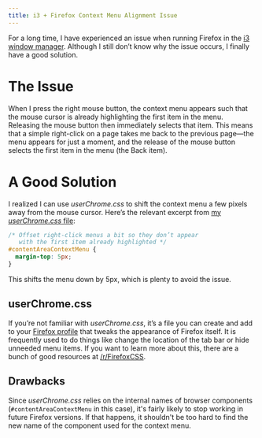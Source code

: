 ```yaml
---
title: i3 + Firefox Context Menu Alignment Issue
---
```


For a long time, I have experienced an issue when running Firefox in the [i3
window manager]. Although I still don’t know why the issue occurs, I finally
have a good solution.

# The Issue

When I press the right mouse button, the context menu appears
such that the mouse cursor is already highlighting the first item in the menu.
Releasing the mouse button then immediately selects that item. This means that a
simple right-click on a page takes me back to the previous page—the menu appears
for just a moment, and the release of the mouse button selects the first item in
the menu (the Back item).

# A Good Solution

I realized I can use *userChrome.css* to shift the context menu a few pixels
away from the mouse cursor. Here’s the relevant excerpt from [my
*userChrome.css* file]:

```css
/* Offset right-click menus a bit so they don’t appear
   with the first item already highlighted */
#contentAreaContextMenu {
  margin-top: 5px;
}
```

This shifts the menu down by 5px, which is plenty to avoid the issue.

## userChrome.css

If you’re not familiar with *userChrome.css*, it’s a file you can create and add
to your [Firefox profile] that tweaks the appearance of Firefox itself. It is
frequently used to do things like change the location of the tab bar or hide
unneeded menu items. If you want to learn more about this, there are a bunch of
good resources at [/r/FirefoxCSS].

## Drawbacks

Since *userChrome.css* relies on the internal names of browser components
(`#contentAreaContextMenu` in this case), it's fairly likely to stop working in
future Firefox versions. If that happens, it shouldn't be too hard to find the
new name of the component used for the context menu.

[i3 window manager]: https://i3wm.org/
[my *userChrome.css* file]: https://github.com/kalgynirae/dotfiles/blob/00b7b7d62f9066d48120979108cf3c0d01356878/userChrome.css.mustache#L23-L26
[Firefox profile]: https://support.mozilla.org/en-US/kb/profiles-where-firefox-stores-user-data
[/r/FirefoxCss]: https://www.reddit.com/r/FirefoxCSS/
